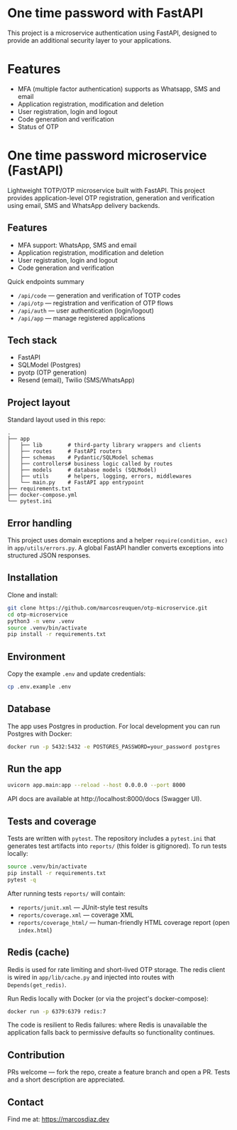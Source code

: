 # One time password with FastAPI

This project is a microservice authentication using FastAPI, designed to provide an additional security layer to your applications.

# Features

- MFA (multiple factor authentication) supports as Whatsapp, SMS and email
- Application registration, modification and deletion
- User registration, login and logout
- Code generation and verification
- Status of OTP

# One time password microservice (FastAPI)

Lightweight TOTP/OTP microservice built with FastAPI. This project provides application-level OTP registration, generation and verification using email, SMS and WhatsApp delivery backends.

Features
--------
- MFA support: WhatsApp, SMS and email
- Application registration, modification and deletion
- User registration, login and logout
- Code generation and verification

Quick endpoints summary
- `/api/code` — generation and verification of TOTP codes
- `/api/otp` — registration and verification of OTP flows
- `/api/auth` — user authentication (login/logout)
- `/api/app` — manage registered applications

Tech stack
----------
- FastAPI
- SQLModel (Postgres)
- pyotp (OTP generation)
- Resend (email), Twilio (SMS/WhatsApp)

Project layout
--------------
Standard layout used in this repo:

```
. 
├── app
│   ├── lib        # third-party library wrappers and clients
│   ├── routes     # FastAPI routers
│   ├── schemas    # Pydantic/SQLModel schemas
│   ├── controllers# business logic called by routes
│   ├── models     # database models (SQLModel)
│   ├── utils      # helpers, logging, errors, middlewares
│   └── main.py    # FastAPI app entrypoint
├── requirements.txt
├── docker-compose.yml
└── pytest.ini
```

Error handling
--------------
This project uses domain exceptions and a helper `require(condition, exc)` in `app/utils/errors.py`. A global FastAPI handler converts exceptions into structured JSON responses.

Installation
------------
Clone and install:

```bash
git clone https://github.com/marcosreuquen/otp-microservice.git
cd otp-microservice
python3 -m venv .venv
source .venv/bin/activate
pip install -r requirements.txt
```

Environment
-----------
Copy the example `.env` and update credentials:

```bash
cp .env.example .env
```

Database
--------
The app uses Postgres in production. For local development you can run Postgres with Docker:

```bash
docker run -p 5432:5432 -e POSTGRES_PASSWORD=your_password postgres
```

Run the app
----------

```bash
uvicorn app.main:app --reload --host 0.0.0.0 --port 8000
```

API docs are available at http://localhost:8000/docs (Swagger UI).

Tests and coverage
------------------
Tests are written with `pytest`. The repository includes a `pytest.ini` that generates test artifacts into `reports/` (this folder is gitignored). To run tests locally:

```bash
source .venv/bin/activate
pip install -r requirements.txt
pytest -q
```

After running tests `reports/` will contain:

- `reports/junit.xml` — JUnit-style test results
- `reports/coverage.xml` — coverage XML
- `reports/coverage_html/` — human-friendly HTML coverage report (open `index.html`)

Redis (cache)
-------------
Redis is used for rate limiting and short-lived OTP storage. The redis client is wired in `app/lib/cache.py` and injected into routes with `Depends(get_redis)`.

Run Redis locally with Docker (or via the project's docker-compose):

```bash
docker run -p 6379:6379 redis:7
```

The code is resilient to Redis failures: where Redis is unavailable the application falls back to permissive defaults so functionality continues.

Contribution
------------
PRs welcome — fork the repo, create a feature branch and open a PR. Tests and a short description are appreciated.

Contact
-------
Find me at: https://marcosdiaz.dev
